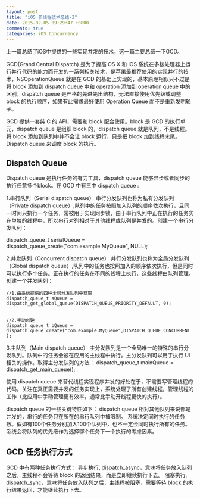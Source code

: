 ```yaml
---
layout: post
title: "iOS 多线程技术总结-2"
date: 2015-02-05 09:29:47 +0800
comments: true
categories: iOS Concurrency
---
```


上一篇总结了iOS中提供的一些实现并发的技术，这一篇主要总结一下GCD。<!--more-->

GCD(Grand Central Dispatch) 是为了提高 OS X 和 iOS 系统在多核处理器上运行并行代码的能力而开发的一系列相关技术，是苹果最推荐使用的实现并行的技术，NSOperationQueue 就是在 GCD 的基础上实现的，基本原理相似只不过是将 block 添加到 dispatch queue 中和 operation 添加到 operation queue 中的区别，dispatch queue 是严格的先进先出结构，无法直接使用优先级或调整 block 的执行顺序，如果有此需求最好使用 Operation Queue 而不是重新发明轮子。

GCD 提供一套纯 C 的 API，需要和 block 配合使用。block 是 GCD 的执行单元，dispatch queue 是组织 block 的，dispatch queue 就是队列，不是线程。将 block 添加到队列中并不会让 block 运行，只是把 block 加到线程末尾。Dispatch queue 来调度 block 的执行。

## Dispatch Queue

Dispatch queue 是执行任务的有力工具，dispatch queue 能够异步或者同步的执行任意多个block。在 GCD 中有三中 dispatch queue :

1.串行队列（Serial dispatch queue）
     串行分发队列也称为私有分发队列（Private dispatch queue）,队列中的任务按照加入队列的顺序依次执行，且同一时间只执行一个任务，常被用于实现同步锁，由于串行队列中正在执行的任务实在单独的线程中，所以串行对列相对于其他线程或队列是并发的。创建一个串行分发队列：

dispatch_queue_t serialQueue = dispatch_queue_create("com.example.MyQueue", NULL);

2.并发队列（Concurrent dispatch queue）
     并行分发队列也称为全局分发队列（Global dispatch queue）,队列中的任务也按照加入的顺序依次执行，但是同时可以执行多个任务。正在执行的任务在不同的线程上执行，这些线程由队列管理。创建一个并发队列：

```
//1.由系统提供的四种全局分发队列中获取
dispatch_queue_t aQueue = dispatch_get_global_queue(DISPATCH_QUEUE_PRIORITY_DEFAULT, 0);


//2.手动创建
dispatch_queue_t bQueue = dispatch_queue_create("com.example.MyQueue",DISPATCH_QUEUE_CONCURRENT );

```

3.主队列（Main dispatch queue）
主分发队列是一个全局唯一的特殊的串行分发队列。队列中的任务会被在应用的主线程中执行。主分发队列可以用于执行 UI 相关的操作。取得主分发队列的方法：
dispatch_queue_t mainQueue = dispatch_get_main_queue();

使用 dispatch queue 来替代线程实现程序并发的好处在于，不需要写管理线程的代码，关注在真正需要并发的任务实现上，系统处理了所有创建线程，管理线程的工作（比应用中手动管理更有效率，通常比手动开线程更快的执行）。

dispatch queue 的一些关键特性如下：
dispatch queue 相对其他队列来说都是并发的，串行的任务只在所在的串行队列中被限制。
系统决定同时执行的任务数。假如有100个任务分别加入100个队列中，也不一定会同时执行所有的任务。
系统会将队列的优先级作为选择哪个任务下一个执行的考虑因素。

## GCD 任务执行方式

GCD 中有两种任务执行方式：
     异步执行, dispatch_async，意味将任务放入队列之后，主线程不会等待 block 的返回结果，而是立即继续执行下去。
     阻塞执行, dispatch_sync，意味将任务放入队列之后，主线程被阻塞，需要等待 block 的执行结果返回，才能继续执行下去。